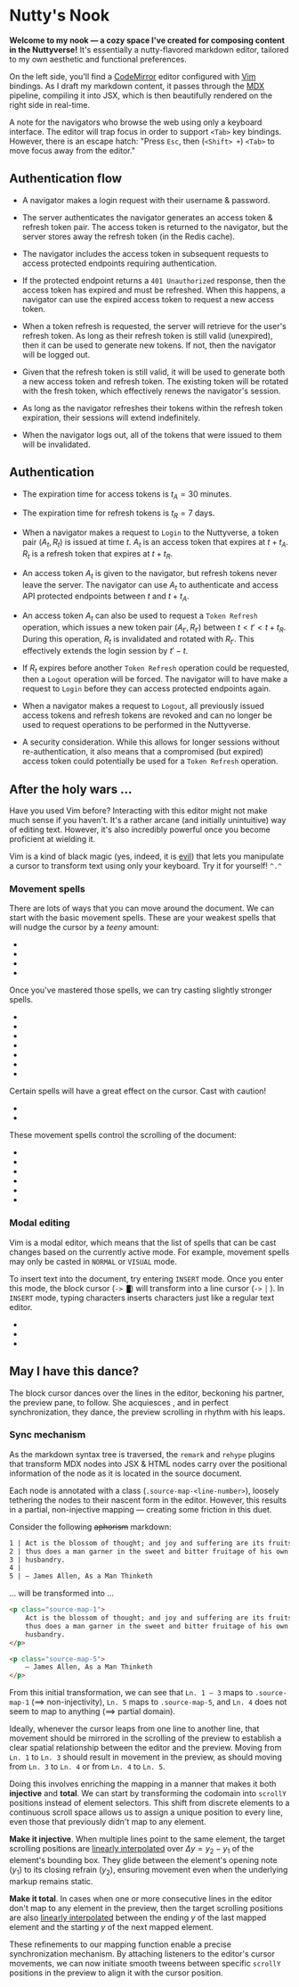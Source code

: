 # Nutty's Nook

<b>Welcome to my nook — a cozy space I've created for composing content in the
Nuttyverse!</b> It's essentially a nutty-flavored markdown editor, tailored to
my own aesthetic and functional preferences.

On the left side, you'll find a [CodeMirror][CodeMirror] editor configured with
[Vim][Vim] bindings. As I draft my markdown content, it passes through the
[MDX][MDX] pipeline, compiling it into JSX, which is then beautifully rendered
on the right side in real-time.

A note for the navigators who browse the web using only a keyboard interface.
The editor will trap focus in order to support `<Tab>` key bindings. However,
there is an escape hatch: "Press `Esc`, then (`<Shift> +`) `<Tab>` to move focus
away from the editor."

## Authentication flow

- A navigator makes a login request with their username & password.

- The server authenticates the navigator generates an access token & refresh
  token pair. The access token is returned to the navigator, but the server
  stores away the refresh token (in the Redis cache).

- The navigator includes the access token in subsequent requests to access
  protected endpoints requiring authentication.

- If the protected endpoint returns a `401 Unauthorized` response, then the
  access token has expired and must be refreshed. When this happens, a navigator
  can use the expired access token to request a new access token.

- When a token refresh is requested, the server will retrieve for the user's
  refresh token. As long as their refresh token is still valid (unexpired), then
  it can be used to generate new tokens. If not, then the navigator will be
  logged out.

- Given that the refresh token is still valid, it will be used to generate both
  a new access token and refresh token. The existing token will be rotated
  with the fresh token, which effectively renews the navigator's session.

- As long as the navigator refreshes their tokens within the refresh token
  expiration, their sessions will extend indefinitely.

- When the navigator logs out, all of the tokens that were issued to them will
  be invalidated.

## Authentication

- The expiration time for access tokens is $t_A = \text{30 minutes}$.

- The expiration time for refresh tokens is $t_R = \text{7 days}$.

- When a navigator makes a request to `Login` to the Nuttyverse, a token pair
  $(A_t, R_t)$ is issued at time $t$. $A_t$ is an access token that expires at
  $t + t_A$. $R_t$ is a refresh token that expires at $t + t_R$.

- An access token $A_t$ is given to the navigator, but refresh tokens never leave
  the server. The navigator can use $A_t$ to authenticate and access API protected
  endpoints between $t$ and $t + t_A$.

- An access token $A_t$ can also be used to request a `Token Refresh` operation,
  which issues a new token pair $(A_{t'}, R_{t'})$ between $t < t' < t + t_R$.
  During this operation, $R_t$ is invalidated and rotated with $R_{t'}$. This
  effectively extends the login session by $t' - t$.

- If $R_t$ expires before another `Token Refresh` operation could be requested,
  then a `Logout` operation will be forced. The navigator will to have make a
  request to `Login` before they can access protected endpoints again.

- When a navigator makes a request to `Logout`, all previously issued access
  tokens and refresh tokens are revoked and can no longer be used to request
  operations to be performed in the Nuttyverse.

- A security consideration. While this allows for longer sessions without
  re-authentication, it also means that a compromised (but expired) access token
  could potentially be used for a `Token Refresh` operation.


## After the holy wars …

Have you used Vim before? Interacting with this editor might not make much sense
if you haven't. It's a rather arcane (and initially unintuitive) way of editing
text. However, it's also incredibly powerful once you become proficient at
wielding it.

Vim is a kind of black magic (yes, indeed, it is [evil][evil]) that lets you
manipulate a cursor to transform text using only your keyboard. Try it for
yourself! `^.^`

### Movement spells

There are lots of ways that you can move around the document. We can start with
the basic movement spells. These are your weakest spells that will nudge the
cursor by a *teeny* amount:

- <VimSpell spell="h" />
- <VimSpell spell="j" />
- <VimSpell spell="k" />
- <VimSpell spell="l" />

Once you've mastered those spells, we can try casting slightly stronger spells.

- <VimSpell spell="w" />
- <VimSpell spell="e" />
- <VimSpell spell="b" />
- <VimSpell spell="(" />
- <VimSpell spell=")" />
- <VimSpell spell="{" />
- <VimSpell spell="}" />

Certain spells will have a great effect on the cursor. Cast with caution!

- <VimSpell spell="gg" />
- <VimSpell spell="G" />

These movement spells control the scrolling of the document:

- <VimSpell spell="Ctrl+e" />
- <VimSpell spell="Ctrl+y" />
- <VimSpell spell="Ctrl+d" />
- <VimSpell spell="Ctrl+u" />
- <VimSpell spell="Ctrl+f" />
- <VimSpell spell="Ctrl+b" />

### Modal editing

Vim is a modal editor, which means that the list of spells that can be cast
changes based on the currently active mode. For example, movement spells may
only be casted in `NORMAL` or `VISUAL` mode.

To insert text into the document, try entering `INSERT` mode. Once you enter
this mode, the block cursor (`-> █`) will transform into a line cursor (`-> ▏`).
In `INSERT` mode, typing characters inserts characters just like a regular text
editor.

- <VimSpell spell="i" />
- <VimSpell spell="a" />
- <VimSpell spell="Esc" />

## May I have this dance?

The block cursor dances over the lines in the editor, beckoning his partner, the
preview pane, to follow. She acquiesces <Icon name="heart" />, and in perfect
synchronization, they dance, the preview scrolling in rhythm with his leaps.

### Sync mechanism

As the markdown syntax tree is traversed, the `remark` and `rehype` plugins that
transform MDX nodes into JSX & HTML nodes carry over the positional information
of the node as it is located in the source document.

Each node is annotated with a class (`.source-map-<line-number>`), loosely
tethering the nodes to their nascent form in the editor. However, this results
in a partial, non-injective mapping — creating some friction in this duet.

Consider the following <s>aphorism</s> markdown:

```markdown
1 | Act is the blossom of thought; and joy and suffering are its fruits;
2 | thus does a man garner in the sweet and bitter fruitage of his own
3 | husbandry.
4 |
5 | ― James Allen, As a Man Thinketh
```

… will be transformed into …

```html
<p class="source-map-1">
	Act is the blossom of thought; and joy and suffering are its fruits;
	thus does a man garner in the sweet and bitter fruitage of his own
	husbandry.
</p>

<p class="source-map-5">
	― James Allen, As a Man Thinketh
</p>
```

From this initial transformation, we can see that `Ln. 1 – 3` maps to
`.source-map-1` ($\implies$ non-injectivity), `Ln. 5` maps to `.source-map-5`,
and `Ln. 4` does not seem to map to anything ($\implies$ partial domain).

Ideally, whenever the cursor leaps from one line to another line, that movement
should be mirrored in the scrolling of the preview to establish a clear spatial
relationship between the editor and the preview. Moving from `Ln. 1` to `Ln. 3`
should result in movement in the preview, as should moving from `Ln. 3` to `Ln.
4` or from `Ln. 4` to `Ln. 5`.

Doing this involves enriching the mapping in a manner that makes it both
**injective** and **total**. We can start by transforming the codomain into
`scrollY` positions instead of element selectors. This shift from discrete
elements to a continuous scroll space allows us to assign a unique position to
every line, even those that previously didn't map to any element.

**Make it injective**. When multiple lines point to the same element, the target
scrolling positions are [linearly interpolated][1] over $\Delta y = y_2 - y_1$
of the element's bounding box. They glide between the element's opening note
($y_1$) to its closing refrain ($y_2$), ensuring movement even when the
underlying markup remains static.

**Make it total**. In cases when one or more consecutive lines in the editor
don't map to any element in the preview, then the target scrolling positions are
also [linearly interpolated][2] between the ending $y$ of the last mapped
element and the starting $y$ of the next mapped element.

These refinements to our mapping function enable a precise synchronization
mechanism. By attaching listeners to the editor's cursor movements, we can now
initiate smooth tweens between specific `scrollY` positions in the preview to
align it with the cursor position.

[1]: https://code.nuttyver.se/observable/nuttyverse/src/commit/94b282d19f8045e081ae4ebd0a4d245ea1d75e94/app/src/components/Editor/sync/calc.ts#L57-L79
[2]: https://code.nuttyver.se/observable/nuttyverse/src/commit/94b282d19f8045e081ae4ebd0a4d245ea1d75e94/app/src/components/Editor/sync/calc.ts#L81-L107

[evil]: https://github.com/emacs-evil/evil
[marks]: https://vim.fandom.com/wiki/Using_marks
[Flying Raijin]: https://naruto.fandom.com/wiki/Flying_Thunder_God_Technique

[CodeMirror]: https://codemirror.net/
[MDX]: https://mdxjs.com/
[Vim]: https://www.vim.org/
